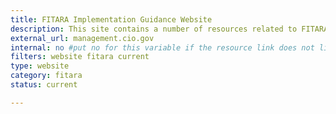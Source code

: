 ```yaml
---
title: FITARA Implementation Guidance Website
description: This site contains a number of resources related to FITARA implementation, including a self-assessment template, frequently asked questions, example documents, and an opportunity to interact with other agencies.
external_url: management.cio.gov
internal: no #put no for this variable if the resource link does not live on CIO.gov
filters: website fitara current
type: website
category: fitara
status: current

---
```


